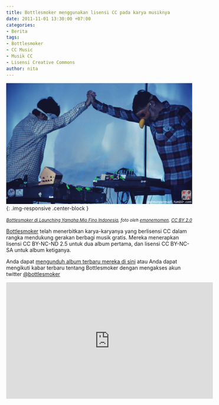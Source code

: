 ```yaml
---
title: Bottlesmoker menggunakan lisensi CC pada karya musiknya
date: 2011-11-01 13:30:00 +07:00
categories:
- Berita
tags:
- Bottlesmoker
- CC Music
- Musik CC
- Lisensi Creative Commons
author: nita
---
```


![8390162360_e3af85c5fb_o.jpg](/uploads/8390162360_e3af85c5fb_o.jpg){: .img-responsive .center-block }<center><small><i>[Bottlesmoker di Launching Yamaha Mio Fino Indonesia](https://www.flickr.com/photos/emonemomen/8390162360/in/photolist-dMpLXJ-dMpRpQ-djXcby-djXchw-djXb7g-djXaoZ-dMpLJh-dMjjGB-dMjcCP-dMjjt6-dMpTtN-dMjkx8-dMpRNy-dMjgj4-bCKT5R-cEvJLm-dMpR85-dMpLo3-bCKTJZ-bCKTDV-bpQXp9-bpQX83-bpQXmb-bUBS6C-bUBRGh-bpQXiS-bUBReS-bCKTaF-7WvG8J-bCKTec-dMpUjj-bpQX4d-bCKTvF-dMpP2C-bpQWSs-dMjgvi-bUBVfw-bUBQN7-bUBSv9-bCKTr6-bUBWbQ-bUBTkq-bUBULj-bCKT8V-dMpPmh-bUBXfb-bUBU8j-bUBSVU-bUBUq5-bCKTtz), foto oleh [emonemomen](https://www.flickr.com/photos/emonemomen/), [CC BY 2.0](https://creativecommons.org/licenses/by/2.0/)</i></small></center>

[Bottlesmoker](http://bottlesmoker.asia/) telah menerbitkan karya-karyanya yang berlisensi CC dalam rangka mendukung gerakan berbagi musik gratis. Mereka menerapkan lisensi CC BY-NC-ND 2.5 untuk dua album pertama, dan lisensi CC BY-NC-SA untuk album ketiganya.

Anda dapat [mengunduh album terbaru mereka di sini](http://misspelledrecords.bandcamp.com/album/mpr107-bottlesmoker-lets-die-together-in-2012) atau Anda dapat mengikuti kabar terbaru tentang Bottlesmoker dengan mengakses akun twitter [@bottlesmoker](https://twitter.com/bottlesmoker?lang=id)

<iframe width="560" height="315" src="https://www.youtube.com/embed/g_JobvoIIZs" frameborder="0" allowfullscreen></iframe>